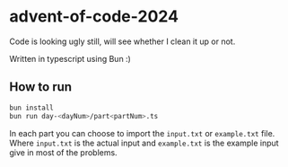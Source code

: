 # advent-of-code-2024

Code is looking ugly still, will see whether I clean it up or not.

Written in typescript using Bun :)

## How to run

```bash
bun install
bun run day-<dayNum>/part<partNum>.ts
```

In each part you can choose to import the `input.txt` or `example.txt` file. Where `input.txt` is the actual input and `example.txt` is the example input give in most of the problems.
